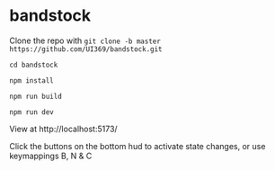 # bandstock

Clone the repo with ```git clone -b master https://github.com/UI369/bandstock.git```

```cd bandstock```

```npm install```

```npm run build```

```npm run dev```

View at http://localhost:5173/

Click the buttons on the bottom hud to activate state changes, or use keymappings B, N & C
